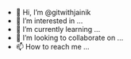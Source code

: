 - 👋 Hi, I’m @gitwithjainik
- 👀 I’m interested in ...
- 🌱 I’m currently learning ...
- 💞️ I’m looking to collaborate on ...
- 📫 How to reach me ...

<!---
gitwithjainik/gitwithjainik is a ✨ special ✨ repository because its `README.md` (this file) appears on your GitHub profile.
You can click the Preview link to take a look at your changes.
--->
